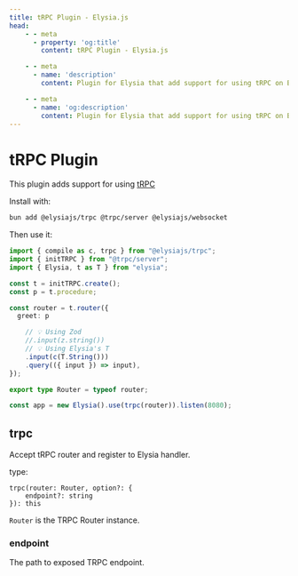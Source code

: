 ```yaml
---
title: tRPC Plugin - Elysia.js
head:
    - - meta
      - property: 'og:title'
        content: tRPC Plugin - Elysia.js

    - - meta
      - name: 'description'
        content: Plugin for Elysia that add support for using tRPC on Bun with Elysia Server. Start by installing the plugin with "bun add @elysiajs/trpc".

    - - meta
      - name: 'og:description'
        content: Plugin for Elysia that add support for using tRPC on Bun with Elysia Server. Start by installing the plugin with "bun add @elysiajs/trpc".
---
```


# tRPC Plugin
This plugin adds support for using [tRPC](https://trpc.io/)

Install with:
```bash
bun add @elysiajs/trpc @trpc/server @elysiajs/websocket 
```

Then use it:
```typescript
import { compile as c, trpc } from "@elysiajs/trpc";
import { initTRPC } from "@trpc/server";
import { Elysia, t as T } from "elysia";

const t = initTRPC.create();
const p = t.procedure;

const router = t.router({
  greet: p

    // 💡 Using Zod
    //.input(z.string())
    // 💡 Using Elysia's T
    .input(c(T.String()))
    .query(({ input }) => input),
});

export type Router = typeof router;

const app = new Elysia().use(trpc(router)).listen(8080);
```

## trpc
Accept tRPC router and register to Elysia handler.

type:
```
trpc(router: Router, option?: {
    endpoint?: string
}): this
```

`Router` is the TRPC Router instance.

### endpoint
The path to exposed TRPC endpoint.
